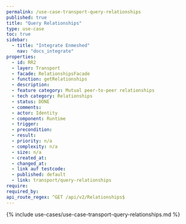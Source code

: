 ```yaml
---
permalink: /use-case-transport-query-relationships
published: true
title: "Query Relationships"
type: use-case
toc: true
sidebar:
  - title: "Integrate Enmeshed"
    nav: "docs_integrate"
properties:
  - id: RR2
  - layer: Transport
  - facade: RelationshipsFacade
  - function: getRelationships
  - description:
  - feature category: Mutual peer-to-peer relationships
  - tech category: Relationships
  - status: DONE
  - comments:
  - actor: Identity
  - component: Runtime
  - trigger:
  - precondition:
  - result:
  - priority: n/a
  - complexity: n/a
  - size: n/a
  - created_at:
  - changed_at:
  - link auf testcode:
  - published: default
  - link: transport/query-relationships
require:
required_by:
api_route_regex: ^GET /api/v2/Relationships$
---
```


{% include use-cases/use-case-transport-query-relationships.md %}
